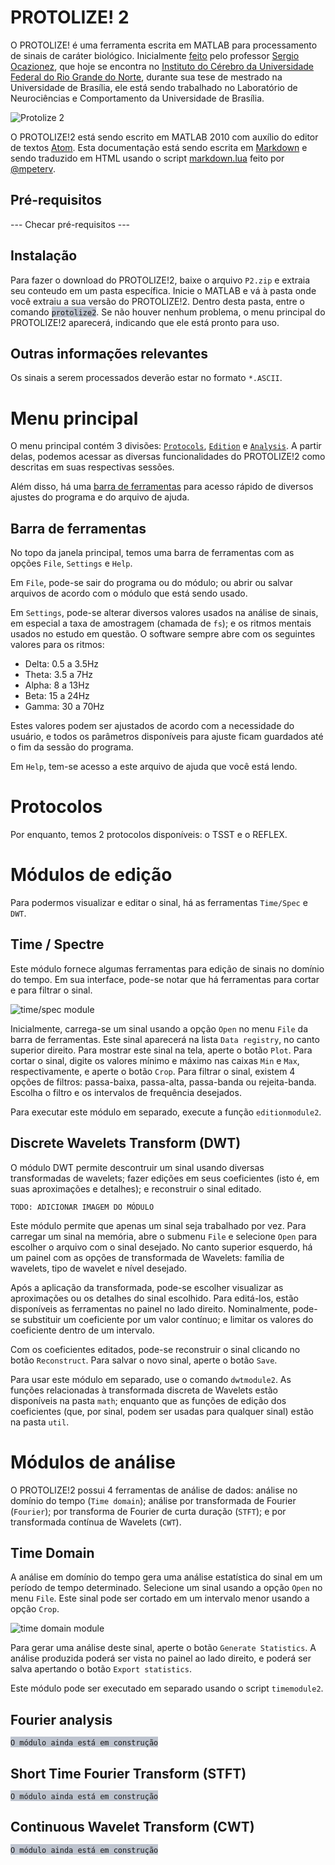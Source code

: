 ﻿# PROTOLIZE! 2

O PROTOLIZE! é uma ferramenta escrita em MATLAB para processamento de sinais de caráter biológico. Inicialmente [feito](http://repositorio.unb.br/bitstream/10482/4213/1/2009_SergioAndresCondeOcazionez.pdf) pelo professor [Sergio Ocazionez](http://lattes.cnpq.br/7159531395590165), que hoje se encontra no [Instituto do Cérebro da Universidade Federal do Rio Grande do Norte](http://www.neuro.ufrn.br/incerebro/), durante sua tese de mestrado na Universidade de Brasília, ele está sendo trabalhado no Laboratório de Neurociências e Comportamento da Universidade de Brasília.

![Protolize 2](assets/p2mainpage.jpg)

O PROTOLIZE!2 está sendo escrito em MATLAB 2010 com auxílio do editor de textos [Atom](https://atom.io/). Esta documentação está sendo escrita em [Markdown](https://daringfireball.net/projects/markdown/) e sendo traduzido em HTML usando o script [markdown.lua](https://github.com/mpeterv/markdown) feito por [@mpeterv](https://github.com/mpeterv).

Pré-requisitos
--------------

--- Checar pré-requisitos ---

Instalação
----------

Para fazer o download do PROTOLIZE!2, baixe o arquivo `P2.zip` e extraia seu conteudo em um pasta específica. Inicie o MATLAB e vá à pasta onde você extraiu a sua versão do PROTOLIZE!2. Dentro desta pasta, entre o comando <span style="background-color: #BDC3CE">`protolize2`</span>. Se não houver nenhum problema, o menu principal do PROTOLIZE!2 aparecerá, indicando que ele está pronto para uso.

Outras informações relevantes
-----------------------------

Os sinais a serem processados deverão estar no formato `*.ASCII`.

Menu principal
==============

O menu principal contém 3 divisões: [`Protocols`](#protocols), [`Edition`](#edition) e [`Analysis`](#analysis). A partir delas, podemos acessar as diversas funcionalidades do PROTOLIZE!2 como descritas em suas respectivas sessões.

Além disso, há uma [barra de ferramentas](#toolbar) para acesso rápido de diversos ajustes do programa e do arquivo de ajuda.

<a name="toolbar"></a>

Barra de ferramentas
--------------------

No topo da janela principal, temos uma barra de ferramentas com as opções `File`, `Settings` e `Help`.

Em `File`, pode-se sair do programa ou do módulo; ou abrir ou salvar arquivos de acordo com o módulo que está sendo usado.

Em `Settings`, pode-se alterar diversos valores usados na análise de sinais, em especial a taxa de amostragem (chamada de `fs`); e os ritmos mentais usados no estudo em questão. O software sempre abre com os seguintes valores para os ritmos:

+ Delta: 0.5 a 3.5Hz
+ Theta: 3.5 a 7Hz
+ Alpha: 8 a 13Hz
+ Beta: 15 a 24Hz
+ Gamma: 30 a 70Hz

Estes valores podem ser ajustados de acordo com a necessidade do usuário, e todos os parâmetros disponíveis para ajuste ficam guardados até o fim da sessão do programa.

Em `Help`, tem-se acesso a este arquivo de ajuda que você está lendo.


<a name="protocols"></a>

Protocolos
==========

Por enquanto, temos 2 protocolos disponíveis: o TSST e o REFLEX.

<a name="edition"/>

Módulos de edição
=================

Para podermos visualizar e editar o sinal, há as ferramentas `Time/Spec` e `DWT`.

Time / Spectre
--------------

Este módulo fornece algumas ferramentas para edição de sinais no domínio do tempo. Em sua interface, pode-se notar que há ferramentas para cortar e para filtrar o sinal.

![time/spec module](assets/timespec.jpg "'Time/Spec' Module")

Inicialmente, carrega-se um sinal usando a opção `Open` no menu `File` da barra de ferramentas. Este sinal aparecerá na lista `Data registry`, no canto superior direito. Para mostrar este sinal na tela, aperte o botão `Plot`. Para cortar o sinal, digite os valores mínimo e máximo nas caixas `Min` e `Max`, respectivamente, e aperte o botão `Crop`. Para filtrar o sinal, existem 4 opções de filtros: passa-baixa, passa-alta, passa-banda ou rejeita-banda. Escolha o filtro e os intervalos de frequência desejados.

Para executar este módulo em separado, execute a função `editionmodule2`.

Discrete Wavelets Transform (DWT)
---------------------------------

O módulo DWT permite descontruir um sinal usando diversas transformadas de wavelets; fazer edições em seus coeficientes (isto é, em suas aproximações e detalhes); e reconstruir o sinal editado. 

`TODO: ADICIONAR IMAGEM DO MÓDULO`

Este módulo permite que apenas um sinal seja trabalhado por vez. Para carregar um sinal na memória, abre o submenu `File` e selecione `Open` para escolher o arquivo com o sinal desejado. No canto superior esquerdo, há um painel com as opções de transformada de Wavelets: família de wavelets, tipo de wavelet e nível desejado.

Após a aplicação da transformada, pode-se escolher visualizar as aproximações ou os detalhes do sinal escolhido. Para editá-los, estão disponíveis as ferramentas no painel no lado direito. Nominalmente, pode-se substituir um coeficiente por um valor contínuo; e limitar os valores do coeficiente dentro de um intervalo.

Com os coeficientes editados, pode-se reconstruir o sinal clicando no botão `Reconstruct`. Para salvar o novo sinal, aperte o botão `Save`.

Para usar este módulo em separado, use o comando `dwtmodule2`. As funções relacionadas à transformada discreta de Wavelets estão disponíveis na pasta `math`; enquanto que as funções de edição dos coeficientes (que, por sinal, podem ser usadas para qualquer sinal) estão na pasta `util`.

<a name="analysis"></a>

Módulos de análise
==================

O PROTOLIZE!2 possui 4 ferramentas de análise de dados: análise no domínio do tempo (`Time domain`); análise por transformada de Fourier (`Fourier`); por transforma de Fourier de curta duração (`STFT`); e por transformada contínua de Wavelets (`CWT`).

Time Domain
-----------

A análise em domínio do tempo gera uma análise estatística do sinal em um período de tempo determinado. Selecione um sinal usando a opção `Open` no menu `File`. Este sinal pode ser cortado em um intervalo menor usando a opção `Crop`.

![time domain module](assets/timedomain.jpg "'Time domain' Module")

Para gerar uma análise deste sinal, aperte o botão `Generate Statistics`. A análise produzida poderá ser vista no painel ao lado direito, e poderá ser salva apertando o botão `Export statistics`.

Este módulo pode ser executado em separado usando o script `timemodule2`.

Fourier analysis
----------------

<span style="background-color: #BDC3CE">`O módulo ainda está em construção`</span>

Short Time Fourier Transform (STFT)
-----------------------------------

<span style="background-color: #BDC3CE">`O módulo ainda está em construção`</span>

Continuous Wavelet Transform (CWT)
----------------------------------

<span style="background-color: #BDC3CE">`O módulo ainda está em construção`</span>
